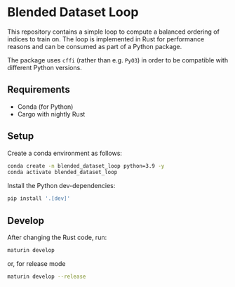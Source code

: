 # Blended Dataset Loop

This repository contains a simple loop to compute a balanced ordering of indices to train on.
The loop is implemented in Rust for performance reasons and can be consumed as part of a Python package.

The package uses `cffi` (rather than e.g. `PyO3`) in order to be compatible with different Python versions.

## Requirements

* Conda (for Python)
* Cargo with nightly Rust

## Setup

Create a conda environment as follows:

```sh
conda create -n blended_dataset_loop python=3.9 -y
conda activate blended_dataset_loop
```

Install the Python dev-dependencies:

```sh
pip install '.[dev]'
```

## Develop

After changing the Rust code, run:

```sh
maturin develop
```

or, for release mode

```sh
maturin develop --release
```
